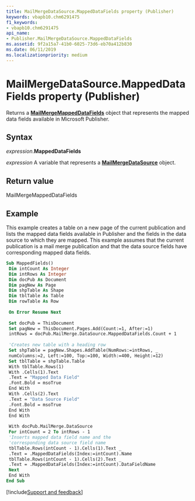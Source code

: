 ```yaml
---
title: MailMergeDataSource.MappedDataFields property (Publisher)
keywords: vbapb10.chm6291475
f1_keywords:
- vbapb10.chm6291475
api_name:
- Publisher.MailMergeDataSource.MappedDataFields
ms.assetid: 9f2a15a7-41b0-6025-73d6-eb70a412b830
ms.date: 06/11/2019
ms.localizationpriority: medium
---
```



# MailMergeDataSource.MappedDataFields property (Publisher)

Returns a **[MailMergeMappedDataFields](Publisher.MailMergeMappedDataFields.md)** object that represents the mapped data fields available in Microsoft Publisher.


## Syntax

_expression_.**MappedDataFields**

_expression_ A variable that represents a **[MailMergeDataSource](Publisher.MailMergeDataSource.md)** object.


## Return value

MailMergeMappedDataFields


## Example

This example creates a table on a new page of the current publication and lists the mapped data fields available in Publisher and the fields in the data source to which they are mapped. This example assumes that the current publication is a mail merge publication and that the data source fields have corresponding mapped data fields.

```vb
Sub MappedFields() 
 Dim intCount As Integer 
 Dim intRows As Integer 
 Dim docPub As Document 
 Dim pagNew As Page 
 Dim shpTable As Shape 
 Dim tblTable As Table 
 Dim rowTable As Row 
 
 On Error Resume Next 
 
 Set docPub = ThisDocument 
 Set pagNew = ThisDocument.Pages.Add(Count:=1, After:=1) 
 intRows = docPub.MailMerge.DataSource.MappedDataFields.Count + 1 
 
 'Creates new table with a heading row 
 Set shpTable = pagNew.Shapes.AddTable(NumRows:=intRows, _ 
 numColumns:=2, Left:=100, Top:=100, Width:=400, Height:=12) 
 Set tblTable = shpTable.Table 
 With tblTable.Rows(1) 
 With .Cells(1).Text 
 .Text = "Mapped Data Field" 
 .Font.Bold = msoTrue 
 End With 
 With .Cells(2).Text 
 .Text = "Data Source Field" 
 .Font.Bold = msoTrue 
 End With 
 End With 
 
 With docPub.MailMerge.DataSource 
 For intCount = 2 To intRows - 1 
 'Inserts mapped data field name and the 
 'corresponding data source field name 
 tblTable.Rows(intCount - 1).Cells(1).Text _ 
 .Text = .MappedDataFields(Index:=intCount).Name 
 tblTable.Rows(intCount - 1).Cells(2).Text _ 
 .Text = .MappedDataFields(Index:=intCount).DataFieldName 
 Next 
 End With 
End Sub
```

[!include[Support and feedback](~/includes/feedback-boilerplate.md)]